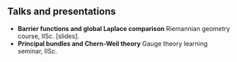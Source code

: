 Talks and presentations
-----

* **Barrier functions and global Laplace comparison**
Riemannian geometry course, IISc. [slides].
* **Principal bundles and Chern-Weil theory**
Gauge theory learning seminar, IISc.


